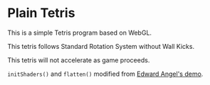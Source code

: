 # Plain Tetris

This is a simple Tetris program based on WebGL.

This tetris follows Standard Rotation System without Wall Kicks.

This tetris will not accelerate as game proceeds.

`initShaders()` and `flatten()` modified from [Edward Angel's demo](https://www.cs.unm.edu/~angel/WebGL/). 

